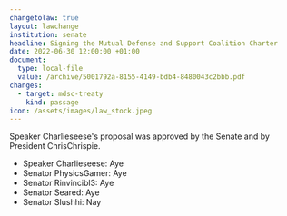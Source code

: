 ```yaml
---
changetolaw: true
layout: lawchange
institution: senate
headline: Signing the Mutual Defense and Support Coalition Charter
date: 2022-06-30 12:00:00 +01:00
document:
  type: local-file
  value: /archive/5001792a-8155-4149-bdb4-8480043c2bbb.pdf
changes:
  - target: mdsc-treaty
    kind: passage
icon: /assets/images/law_stock.jpeg
---
```

Speaker Charlieseese's proposal was approved by the Senate and by President ChrisChrispie.<!--more-->

- Speaker Charlieseese: Aye
- Senator PhysicsGamer: Aye
- Senator Rinvincibl3: Aye
- Senator Seared: Aye
- Senator Slushhi: Nay
